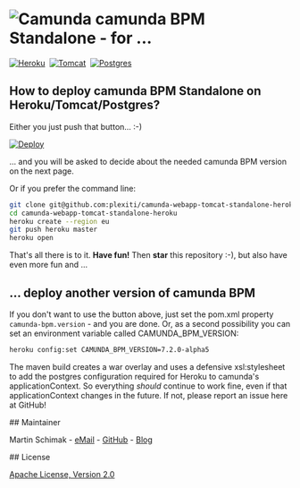 # ![Camunda](http://plexiti.github.io/camunda-webapp-tomcat-standalone-heroku/resources/images/camunda.png)&nbsp;camunda BPM Standalone - for ...

[![Heroku](http://plexiti.github.io/camunda-webapp-tomcat-standalone-heroku/resources/images/heroku.png)][heroku]&nbsp;
[![Tomcat](http://plexiti.github.io/camunda-webapp-tomcat-standalone-heroku/resources/images/tomcat.svg)][tomcat]&nbsp;
[![Postgres](http://plexiti.github.io/camunda-webapp-tomcat-standalone-heroku/resources/images/postgresql.svg)][postgres]

## How to deploy camunda BPM Standalone on Heroku/Tomcat/Postgres?
 
Either you just push that button... :-)

[![Deploy](https://www.herokucdn.com/deploy/button.png)](https://heroku.com/deploy)

... and you will be asked to decide about the needed camunda BPM version on the next page.

Or if you prefer the command line:

```bash
git clone git@github.com:plexiti/camunda-webapp-tomcat-standalone-heroku.git
cd camunda-webapp-tomcat-standalone-heroku
heroku create --region eu
git push heroku master
heroku open
``` 
That's all there is to it. **Have fun!** Then **star** this repository :-), but also have even more fun and ...

## ... deploy another version of camunda BPM

If you don't want to use the button above, just set the pom.xml property `camunda-bpm.version` - and you 
are done. Or, as a second possibility you can set an environment variable called CAMUNDA_BPM_VERSION:

```bash
heroku config:set CAMUNDA_BPM_VERSION=7.2.0-alpha5
```

The maven build creates a war overlay and uses a defensive xsl:stylesheet to add the postgres 
configuration required for Heroku to camunda's applicationContext. So everything 
*should* continue to work fine, even if that applicationContext changes in the future. If not, please 
report an issue here at GitHub!

<a name="maintainer"/>
## Maintainer

Martin Schimak - [eMail](mailto:martin.schimak@plexiti.com) - [GitHub](https://github.com/martinschimak) - [Blog][plexiti]

<a name="license"/>
## License

[Apache License, Version 2.0][apache-license]

[heroku]: http://www.heroku.com
[tomcat]: http://tomcat.apache.org
[postgres]: http://www.postgresql.org
[plexiti]: http://plexiti.com
[apache-license]: http://www.apache.org/licenses/LICENSE-2.0.html
